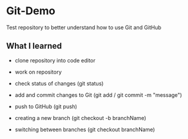 # Git-Demo

Test repository to better understand how to use Git and GitHub

## What I learned

- clone repository into code editor
- work on repository
- check status of changes (git status)
- add and commit changes to Git (git add / git commit -m "message")
- push to GitHub (git push)

- creating a new branch (git checkout -b branchName)
- switching between branches (git checkout branchName)
